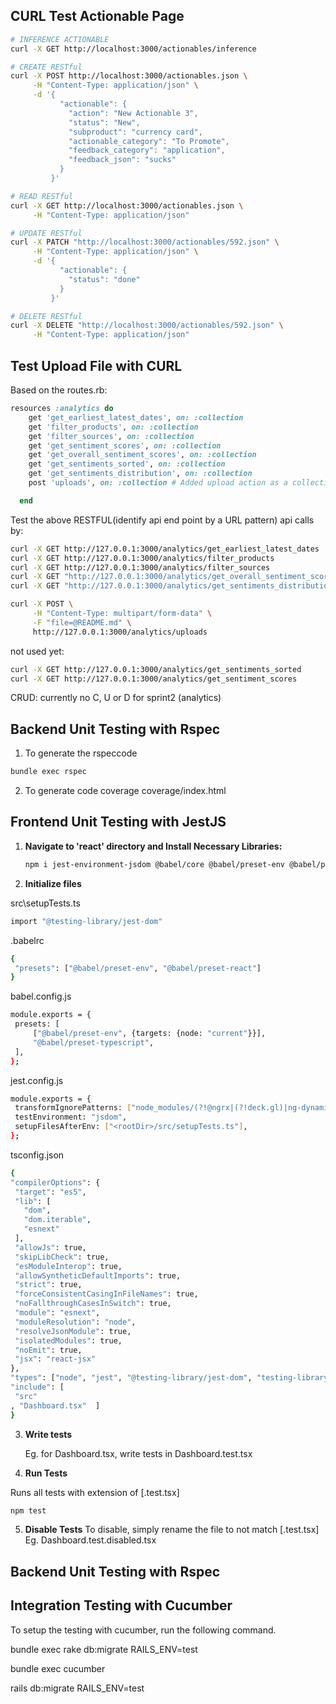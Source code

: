 ## CURL Test Actionable Page

```bash
# INFERENCE ACTIONABLE
curl -X GET http://localhost:3000/actionables/inference

# CREATE RESTful
curl -X POST http://localhost:3000/actionables.json \
     -H "Content-Type: application/json" \
     -d '{
           "actionable": {
             "action": "New Actionable 3",
             "status": "New",
             "subproduct": "currency card",
             "actionable_category": "To Promote",
             "feedback_category": "application",
             "feedback_json": "sucks"
           }
         }'

# READ RESTful
curl -X GET http://localhost:3000/actionables.json \
     -H "Content-Type: application/json"

# UPDATE RESTful
curl -X PATCH "http://localhost:3000/actionables/592.json" \
     -H "Content-Type: application/json" \
     -d '{
           "actionable": {
             "status": "done"
           }
         }'

# DELETE RESTful
curl -X DELETE "http://localhost:3000/actionables/592.json" \
     -H "Content-Type: application/json"
```

## Test Upload File with CURL

Based on the routes.rb:

```rb
resources :analytics do
    get 'get_earliest_latest_dates', on: :collection
    get 'filter_products', on: :collection
    get 'filter_sources', on: :collection
    get 'get_sentiment_scores', on: :collection
    get 'get_overall_sentiment_scores', on: :collection
    get 'get_sentiments_sorted', on: :collection
    get 'get_sentiments_distribution', on: :collection
    post 'uploads', on: :collection # Added upload action as a collection route

  end
```

Test the above RESTFUL(identify api end point by a URL pattern) api calls by:

```bash
curl -X GET http://127.0.0.1:3000/analytics/get_earliest_latest_dates
curl -X GET http://127.0.0.1:3000/analytics/filter_products
curl -X GET http://127.0.0.1:3000/analytics/filter_sources
curl -X GET "http://127.0.0.1:3000/analytics/get_overall_sentiment_scores?fromDate=25/06/2024&toDate=02/07/2024&product=DBS%20Treasure&source=Product%20Survey"
curl -X GET "http://127.0.0.1:3000/analytics/get_sentiments_distribution?fromDate=02/07/2024&toDate=09/07/2024&product=DBS%20Treasure&source=Product%20Survey"

curl -X POST \
     -H "Content-Type: multipart/form-data" \
     -F "file=@README.md" \
     http://127.0.0.1:3000/analytics/uploads
```

not used yet:

```bash
curl -X GET http://127.0.0.1:3000/analytics/get_sentiments_sorted
curl -X GET http://127.0.0.1:3000/analytics/get_sentiment_scores
```

CRUD: currently no C, U or D for sprint2 (analytics)

## Backend Unit Testing with Rspec

1. To generate the rspeccode

```bash
bundle exec rspec
```

2. To generate code coverage
   coverage/index.html

## Frontend Unit Testing with JestJS

1. **Navigate to 'react' directory and Install Necessary Libraries:**

   ```bash
   npm i jest-environment-jsdom @babel/core @babel/preset-env @babel/preset-typescript @types/jest @types/testing-library__jest-dom babel-jest jest-fetch-mock ts-jest
   ```

2. **Initialize files**

src\setupTests.ts

```bash
import "@testing-library/jest-dom"
```

.babelrc

```bash
{
 "presets": ["@babel/preset-env", "@babel/preset-react"]
}
```

babel.config.js

```bash
module.exports = {
 presets: [
     ["@babel/preset-env", {targets: {node: "current"}}],
     "@babel/preset-typescript",
 ],
};
```

jest.config.js

```bash
module.exports = {
 transformIgnorePatterns: ["node_modules/(?!@ngrx|(?!deck.gl)|ng-dynamic)"],
 testEnvironment: "jsdom",
 setupFilesAfterEnv: ["<rootDir>/src/setupTests.ts"],
};
```

tsconfig.json

```bash
{
"compilerOptions": {
 "target": "es5",
 "lib": [
   "dom",
   "dom.iterable",
   "esnext"
 ],
 "allowJs": true,
 "skipLibCheck": true,
 "esModuleInterop": true,
 "allowSyntheticDefaultImports": true,
 "strict": true,
 "forceConsistentCasingInFileNames": true,
 "noFallthroughCasesInSwitch": true,
 "module": "esnext",
 "moduleResolution": "node",
 "resolveJsonModule": true,
 "isolatedModules": true,
 "noEmit": true,
 "jsx": "react-jsx"
},
"types": ["node", "jest", "@testing-library/jest-dom", "testing-library__jest-dom"],
"include": [
 "src"
, "Dashboard.tsx"  ]
}
```

3. **Write tests**

   Eg. for Dashboard.tsx, write tests in Dashboard.test.tsx

4. **Run Tests**

Runs all tests with extension of [.test.tsx]

```bash
npm test
```

5. **Disable Tests**
   To disable, simply rename the file to not match [.test.tsx] Eg. Dashboard.test.disabled.tsx

## Backend Unit Testing with Rspec

## Integration Testing with Cucumber

To setup the testing with cucumber, run the following command.

bundle exec rake db:migrate RAILS_ENV=test

bundle exec cucumber

rails db:migrate RAILS_ENV=test
